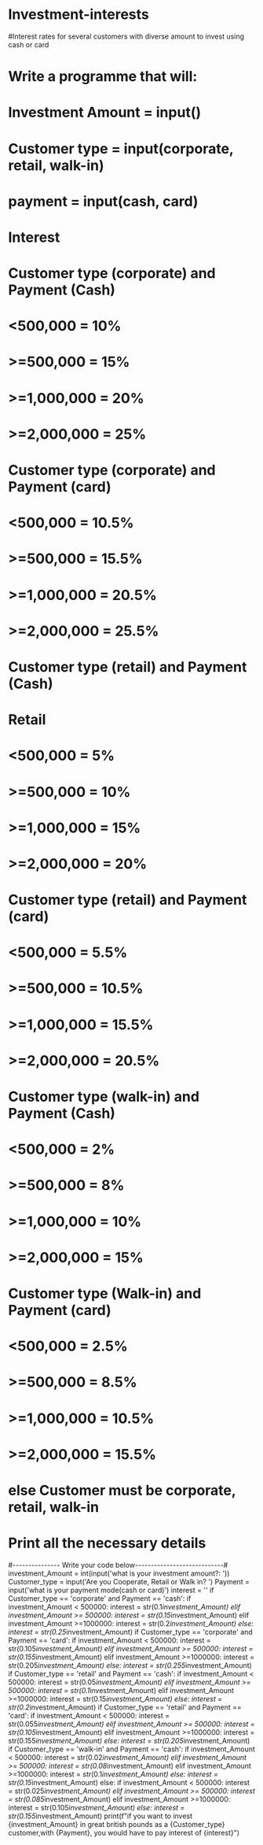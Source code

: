 # Investment-interests
#Interest rates for several customers with diverse amount to invest using cash or card 
# Write a programme that will: 

# Investment Amount = input()
# Customer type = input(corporate, retail, walk-in)
# payment = input(cash, card)

# Interest
# Customer type (corporate) and Payment (Cash)
# <500,000 = 10%
# >=500,000 = 15%
# >=1,000,000 = 20%
# >=2,000,000 = 25%
# Customer type (corporate) and Payment (card)
# <500,000 = 10.5%
# >=500,000 = 15.5%
# >=1,000,000 = 20.5%
# >=2,000,000 = 25.5%

# Customer type (retail) and Payment (Cash)
# Retail
# <500,000 = 5%
# >=500,000 = 10%
# >=1,000,000 = 15%
# >=2,000,000 = 20%
# Customer type (retail) and Payment (card)
# <500,000 = 5.5%
# >=500,000 = 10.5%
# >=1,000,000 = 15.5%
# >=2,000,000 = 20.5%

# Customer type (walk-in) and Payment (Cash)
# <500,000 = 2%
# >=500,000 = 8%
# >=1,000,000 = 10%
# >=2,000,000 = 15%
# Customer type (Walk-in) and Payment (card)
# <500,000 = 2.5%
# >=500,000 = 8.5%
# >=1,000,000 = 10.5%
# >=2,000,000 = 15.5%

# else Customer must be corporate, retail, walk-in
# Print all the necessary details

#--------------- Write your code below----------------------------#
investment_Amount = int(input('what is your investment amount?:      '))
Customer_type = input('Are you Cooperate, Retail or Walk in?  ')
Payment = input('what is your payment mode(cash or card)')
interest = ''
if Customer_type == 'corporate' and Payment == 'cash':
    if investment_Amount < 500000:
        interest = str(0.1*investment_Amount)
    elif investment_Amount >= 500000:
        interest = str(0.15*investment_Amount)
    elif investment_Amount >=1000000: 
        interest = str(0.2*investment_Amount)
    else:
        interest = str(0.25*investment_Amount)
if Customer_type == 'corporate' and Payment == 'card':
    if investment_Amount < 500000:
        interest = str(0.105*investment_Amount)
    elif investment_Amount >= 500000:
        interest = str(0.155*investment_Amount)
    elif investment_Amount >=1000000: 
        interest = str(0.205*investment_Amount)
    else:
        interest = str(0.255*investment_Amount)
if Customer_type == 'retail' and Payment == 'cash':
    if investment_Amount < 500000:
        interest = str(0.05*investment_Amount)
    elif investment_Amount >= 500000:
        interest = str(0.1*investment_Amount)
    elif investment_Amount >=1000000: 
        interest = str(0.15*investment_Amount)
    else:
        interest = str(0.2*investment_Amount)
if Customer_type == 'retail' and Payment == 'card':
    if investment_Amount < 500000:
        interest = str(0.055*investment_Amount)
    elif investment_Amount >= 500000:
        interest = str(0.105*investment_Amount)
    elif investment_Amount >=1000000: 
        interest = str(0.155*investment_Amount)
    else:
        interest = str(0.205*investment_Amount)
if Customer_type == 'walk-in' and Payment == 'cash':
    if investment_Amount < 500000:
        interest = str(0.02*investment_Amount)
    elif investment_Amount >= 500000:
        interest = str(0.08*investment_Amount)
    elif investment_Amount >=1000000: 
        interest = str(0.1*investment_Amount)
    else:
        interest = str(0.15*investment_Amount)
else:
    if investment_Amount < 500000:
        interest = str(0.025*investment_Amount)
    elif investment_Amount >= 500000:
        interest = str(0.085*investment_Amount)
    elif investment_Amount >=1000000: 
        interest = str(0.105*investment_Amount)
    else:
        interest = str(0.155*investment_Amount)
print(f"if you want to invest {investment_Amount} in great british pounds as a {Customer_type} customer,with {Payment}, you would have to pay interest of {interest}")
   
    

